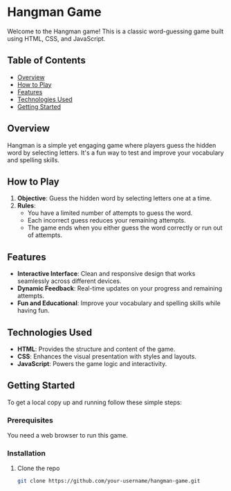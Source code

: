 # Hangman Game

Welcome to the Hangman game! This is a classic word-guessing game built using HTML, CSS, and JavaScript.

## Table of Contents
- [Overview](#overview)
- [How to Play](#how-to-play)
- [Features](#features)
- [Technologies Used](#technologies-used)
- [Getting Started](#getting-started)

## Overview
Hangman is a simple yet engaging game where players guess the hidden word by selecting letters. It's a fun way to test and improve your vocabulary and spelling skills.

## How to Play
1. **Objective**: Guess the hidden word by selecting letters one at a time.
2. **Rules**:
   - You have a limited number of attempts to guess the word.
   - Each incorrect guess reduces your remaining attempts.
   - The game ends when you either guess the word correctly or run out of attempts.

## Features
- **Interactive Interface**: Clean and responsive design that works seamlessly across different devices.
- **Dynamic Feedback**: Real-time updates on your progress and remaining attempts.
- **Fun and Educational**: Improve your vocabulary and spelling skills while having fun.

## Technologies Used
- **HTML**: Provides the structure and content of the game.
- **CSS**: Enhances the visual presentation with styles and layouts.
- **JavaScript**: Powers the game logic and interactivity.

## Getting Started
To get a local copy up and running follow these simple steps:

### Prerequisites
You need a web browser to run this game.

### Installation
1. Clone the repo
   ```sh
   git clone https://github.com/your-username/hangman-game.git
